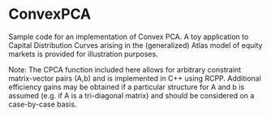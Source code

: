 # ConvexPCA
Sample code for an implementation of Convex PCA. A toy application to Capital Distribution Curves arising in the (generalized) Atlas model of equity markets is provided for illustration purposes.

Note: The CPCA function included here allows for arbitrary constraint matrix-vector pairs (A,b) and is implemented in C++ using RCPP. Additional efficiency gains may be obtained if a particular structure for A and b is assumed (e.g. if A is a tri-diagonal matrix) and should be considered on a case-by-case basis.
